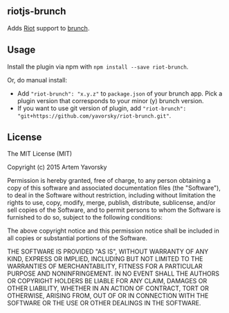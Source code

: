 ## riotjs-brunch
Adds [Riot](https://muut.com/riotjs/) support to
[brunch](http://brunch.io).

## Usage
Install the plugin via npm with `npm install --save riot-brunch`.

Or, do manual install:

* Add `"riot-brunch": "x.y.z"` to `package.json` of your brunch app.
  Pick a plugin version that corresponds to your minor (y) brunch version.
* If you want to use git version of plugin, add
`"riot-brunch": "git+https://github.com/yavorsky/riot-brunch.git"`.


## License

The MIT License (MIT)

Copyright (c) 2015 Artem Yavorsky

Permission is hereby granted, free of charge, to any person obtaining a copy
of this software and associated documentation files (the "Software"), to deal
in the Software without restriction, including without limitation the rights
to use, copy, modify, merge, publish, distribute, sublicense, and/or sell
copies of the Software, and to permit persons to whom the Software is
furnished to do so, subject to the following conditions:

The above copyright notice and this permission notice shall be included in
all copies or substantial portions of the Software.

THE SOFTWARE IS PROVIDED "AS IS", WITHOUT WARRANTY OF ANY KIND, EXPRESS OR
IMPLIED, INCLUDING BUT NOT LIMITED TO THE WARRANTIES OF MERCHANTABILITY,
FITNESS FOR A PARTICULAR PURPOSE AND NONINFRINGEMENT. IN NO EVENT SHALL THE
AUTHORS OR COPYRIGHT HOLDERS BE LIABLE FOR ANY CLAIM, DAMAGES OR OTHER
LIABILITY, WHETHER IN AN ACTION OF CONTRACT, TORT OR OTHERWISE, ARISING FROM,
OUT OF OR IN CONNECTION WITH THE SOFTWARE OR THE USE OR OTHER DEALINGS IN
THE SOFTWARE.

